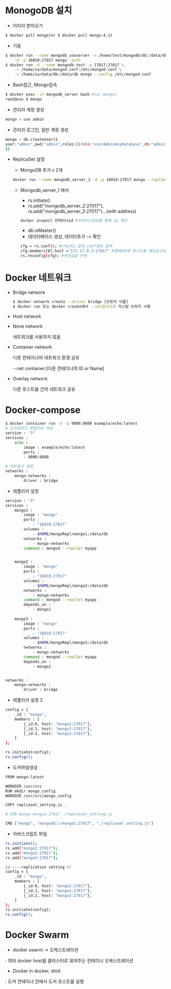 # MonogoDB 설치

* 이미지 받아오기

```bash
$ docker pull mongo(or $ docker pull mongo:4.1)
```

* 기동

```bash
$ docker run --name mongodb_useserver -v /home/test/mongodb/db:/data/db \
	-d -p 16010:27017 mongo -auth
$ docker run -d --name mongodb-test -p 17017:27017 \
	-v /home/sa/data/mongod.conf:/etc/mongod.conf \
	-v /home/sa/data/db:/data/db mongo --config /etc/mongod.conf
```

* Bash접근, Mongo접속

```bash
$ docker exec -it mongodb_server bash #(or mongo)
root@xxx $ mongo
```

* 관리자 계정 생성

```bash
mongo > use admin
```

* 관리자 로그인, 일반 계정 생성

```bash
mongo > db.createUser({
user:"admin",pwd:"admin",roles:[{role:"userAdminAnyDatabase",db:"admin"}]
})
```

* ReplicaSet 설정

  * MongoDB 추가 x 2개 

  ```bash
  docker run --name mongodb_server_1 -d -p 16010:27017 mongo --replSet myapp
  ```

  * Mongodb_server_1 에서

    * rs.initiate()
    * rs.add("mongodb_server_2:27017"), rs.add("mongodb_server_3:27017")...(with address)

    ```bash
    docker inspect 컨테이너id #컨테이너정보를 통해 ip 확인
    ```

    * db.isMaster()
    * 데이터베이스 생성, 데이터추가 -> 확인

    ```bash
    cfg = rs.conf(); #cfg라는 값에 conf정보 입력
    cfg.members[0].host ="172.17.0.3:27017" #멤버0번에 호스트를 해당값으로 변경
    rs.reconfig(cfg); #변경값을 반영
    ```



# Docker 네트워크

* Bridge network

  ```bash
  $ docker network create --driver bridge [브릿지 이름]
  $ docker run 또는 docker create에서 --net옵션으로 커스텀 브릿지 사용
  ```

* Host network

* None network

  네트워크를 사용하지 않음

* Container network

  다른 컨테이너의 네트워크 환경 공유

  --net container:[다른 컨테이너의 ID or Name]

* Overlay network

  다른 호스트들 간의 네트워크 공유

  

# Docker-compose

```bash
$ docker container run -d -p 9000:8080 example/echo:latest
# 도커컴포즈 문법으로 작성
version : "3"
services : 
	echo :
		image : example/echo:latest
		ports :
		- 9000:8080 
		
# 네트워크 설정
networks : 
	mongo-networks :
		driver : bridge
```

*  레플리카 설정

```bash
version : "3"
services :
    mongo1 :
        image : "mongo"
        ports : 
            - "16010:27017"
        volumes :
            - $HOME/mongoRepl/mongo1:/data/db
        networks :
            - mongo-networks
        command : mongod --replSet myapp


    mongo2 :
        image : "mongo"
        ports : 
            - "26010:27017"
        volumes :
            - $HOME/mongoRepl/mongo2:/data/db
        networks :
            - mongo-networks
        command : mongod --replSet myapp
        depends_on :
            - mongo1
    
    mongo3 :
        image : "mongo"
        ports : 
            - "36010:27017"
        volumes :
            - $HOME/mongoRepl/mongo3:/data/db
        networks :
            - mongo-networks
        command : mongod --replSet myapp
        depends_on :
            - mongo2


networks :
    mongo-networks :
        driver : bridge
```

* 레플리카 설정 2

```bash
config = {
    _id : "myapp",
    members : [
        {_id:0, host: "mongo1:27017"},
        {_id:1, host: "mongo2:27017"},
        {_id:2, host: "mongo3:27017"},
    ]
};

rs.initiate(config);
rs.config();
```

* 도커파일생성

```bash
FROM mongo:latest

WORKDIR /usr/src
RUN mkdir mongo_config
WORKDIR /usr/src/mongo_config

COPY replcaset_setting.js .

# CMD mongo mongo1:27017 ./replcaset_setting.js

CMD ["mongo", "mongodb://mongo1:27017", "./replcaset_setting.js"]
```

*  자바스크립트 파일

```bash
rs.initiate();
rs.add("mongo1:27017");
rs.add("mongo2:27017");
rs.add("mongo3:27017");

//-----replication setting #2
config = {
    _id : "myapp",
    members : [
        {_id:0, host: "mongo1:27017"},
        {_id:1, host: "mongo2:27017"},
        {_id:2, host: "mongo3:27017"},
    ]
};
rs.initiate(config);
rs.config();
```



# Docker Swarm

* docker swarm ->  오케스트레이션

: 여러 docker host를 클러스터로 묶어주는 컨테이너 오케스트레이션

* Docker in docker, dind

: 도커 컨테이너 안에서 도커 호스트를 실행



